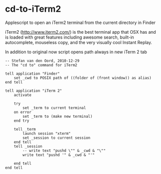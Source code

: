 cd-to-iTerm2
============

Applescript to open an iTerm2 terminal from the current directory in Finder

iTerm2 (http://www.iterm2.com/) is the best terminal app that OSX has and is loaded with great features including awesome search, built-in autocomplete, mouseless copy, and the very visually cool Instant Replay.

In addition to original now script opens path always in new iTerm 2 tab

```
-- Stefan van den Oord, 2010-12-29-- The "cd to" command for iTerm2tell application "Finder"	set _cwd to POSIX path of ((folder of (front window)) as alias)end telltell application "iTerm 2"	activate		try		set _term to current terminal	on error		set _term to (make new terminal)	end try		tell _term		launch session "xterm"		set _session to current session	end tell	tell _session		-- write text "pushd \"" & _cwd & "\""		write text "pushd '" & _cwd & "'"			end tellend tell
```